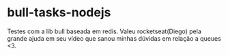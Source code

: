 # bull-tasks-nodejs

Testes com a lib bull baseada em redis.
Valeu rocketseat(Diego) pela grande ajuda em seu vídeo que sanou minhas dúvidas em relação a queues <3.
